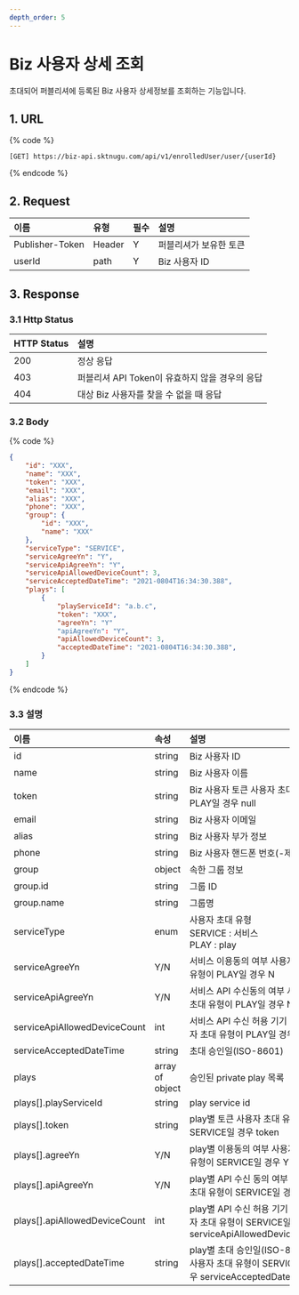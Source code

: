 ```yaml
---
depth_order: 5
---
```


# Biz 사용자 상세 조회

초대되어 퍼블리셔에 등록된 Biz 사용자 상세정보를 조회하는 기능입니다.

## 1. URL

{% code %}
```text
[GET] https://biz-api.sktnugu.com/api/v1/enrolledUser/user/{userId}
```
{% endcode %}

## 2. Request

| 이름              | 유형     | 필수    | 설명           |
|:----------------|:-------|:------|:-------------|
| Publisher-Token | Header | Y     | 퍼블리셔가 보유한 토큰 |
| userId          | path   | Y     | Biz 사용자 ID   |

## 3. Response

### 3.1 Http Status

| HTTP Status | 설명                             |
|:------------|:-------------------------------|
| 200         | 정상 응답                          |
| 403         | 퍼블리셔 API Token이 유효하지 않을 경우의 응답 |
| 404         | 대상 Biz 사용자를 찾을 수 없을 때 응답       |

### 3.2 Body <a id="Biz&#xC0AC;&#xC6A9;&#xC790;&#xC0C1;&#xC138;&#xC870;&#xD68C;v1-3.2Body"></a>

{% code %}
```json
{
    "id": "XXX",
    "name": "XXX",
    "token": "XXX",
    "email": "XXX",
    "alias": "XXX",
    "phone": "XXX",
    "group": {
        "id": "XXX",
        "name": "XXX"
    },
    "serviceType": "SERVICE",
    "serviceAgreeYn": "Y",
    "serviceApiAgreeYn": "Y",
    "serviceApiAllowedDeviceCount": 3,
    "serviceAcceptedDateTime": "2021-0804T16:34:30.388",
    "plays": [
        {
            "playServiceId": "a.b.c",
            "token": "XXX",
            "agreeYn": "Y"
            "apiAgreeYn": "Y",
            "apiAllowedDeviceCount": 3,
            "acceptedDateTime": "2021-0804T16:34:30.388",
        }
    ]
}
```
{% endcode %}

### 3.3 설명 <a id="Biz&#xC0AC;&#xC6A9;&#xC790;&#xC0C1;&#xC138;&#xC870;&#xD68C;v1-3.3&#xC124;&#xBA85;"></a>

| 이름                              | 속성              | 설명                                                                           |
|:--------------------------------|:----------------|:-----------------------------------------------------------------------------|
| id                              | string          | Biz 사용자 ID                                                                   |
| name                            | string          | Biz 사용자 이름                                                                   |
| token                           | string          | Biz 사용자 토큰 사용자 초대 유형이 PLAY일 경우 null                                          |
| email                           | string          | Biz 사용자 이메일                                                                  |
| alias                           | string          | Biz 사용자 부가 정보                                                                |
| phone                           | string          | Biz 사용자 핸드폰 번호(-제외)                                                          |
| group                           | object          | 속한 그룹 정보                                                                     |
| group.id                        | string          | 그룹 ID                                                                        |
| group.name                      | string          | 그룹명                                                                          |
| serviceType                     | enum            | 사용자 초대 유형<br/>SERVICE : 서비스<br/>PLAY : play                                  |
| serviceAgreeYn                  | Y/N             | 서비스 이용동의 여부 사용자 초대 유형이 PLAY일 경우 N                                            |
| serviceApiAgreeYn               | Y/N             | 서비스 API 수신동의 여부 사용자 초대 유형이 PLAY일 경우 N                                        |
| serviceApiAllowedDeviceCount    | int             | 서비스 API 수신 허용 기기 수 사용자 초대 유형이 PLAY일 경우 0                                     |
| serviceAcceptedDateTime         | string          | 초대 승인일(ISO-8601)                                                             |
| plays                           | array of object | 승인된 private play 목록                                                          |
| plays\[\].playServiceId         | string          | play service id                                                              |
| plays\[\].token                 | string          | play별 토큰 사용자 초대 유형이 SERVICE일 경우 token                                        |
| plays\[\].agreeYn               | Y/N             | play별 이용동의 여부 사용자 초대 유형이 SERVICE일 경우 Y                                       |
| plays\[\].apiAgreeYn            | Y/N             | play별 API 수신 동의 여부 사용자 초대 유형이 SERVICE일 경우 Y                                  |
| plays\[\].apiAllowedDeviceCount | int             | play별 API 수신 허용 기기 수 사용자 초대 유형이 SERVICE일 경우 serviceApiAllowedDeviceCount     |
| plays\[\].acceptedDateTime      | string          | play별 초대 승인일(ISO-8601) 사용자 초대 유형이 SERVICE일 경우 serviceAcceptedDateTime        |

